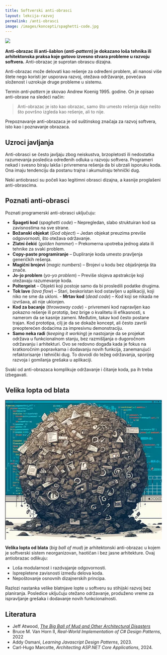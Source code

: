 ```yaml
---
title: Softverski anti-obrasci
layout: lekcija-razvoj
permalink: /anti-obrasci
image: /images/koncepti/spaghetti-code.jpg
---
```


![]({{page.image}})

**Anti-obrazac ili anti-šablon (*anti-pattern*) je dokazano loša tehnika ili arhitektonska praksa koje gotovo izvesno stvara probleme u razvoju softvera.** Anti-obrazac je suprotan obrascu dizajna. 

Anti-obrazac može delovati kao rešenje za određeni problem, ali nanosi više štete nego koristi jer usporava razvoj, otežava održavanje, povećava složenost i uzrokuje druge probleme u sistemu.

Termin *anti-pattern* je skovao Andrew Koenig 1995. godine. On je opisao anti-obrase na sledeći način:

> Anti-obrazac je isto kao obrazac, samo što umesto rešenja daje nešto što površno izgleda kao rešenje, ali to nije.

Prepoznavanje anti-obrazaca je od suštinskog značaja za razvoj softvera, isto kao i poznavanje obrazaca. 

## Uzroci javljanja

Anti-obrasci se često javljaju zbog neiskustva, brzopletosti ili nedostatka razumevanja posledica određenih odluka u razvoju softvera. Programeri nekad i svesno biraju lakša i privremena rešenja da bi ubrzali isporuku koda. Ona imaju tendenciju da postanu trajna i akumuliraju tehnički dug.

Neki antiobrasci su počeli kao legitimni obrasci dizajna, a kasnije proglašeni anti-obrascima.

## Poznati anti-obrasci

Poznati programerski anti-obrasci uključuju:  

- **Špageti kod** (*spaghetti code*) – Nepregledan, slabo struktuiran kod sa zavisnostima na sve strane.  
- **Božanski objekat** (*God object*) – Jedan objekat preuzima previše odgovornosti, što otežava održavanje.  
- **Zlatni čekić** (*golden hammer*) – Prekomerna upotreba jednog alata ili tehnike za svaki problem.  
- **Copy-paste programiranje** – Dupliranje koda umesto pravljenja generičkih rešenja.  
- **Magični brojevi** (*magic numbers*) – Brojevi u kodu bez objašnjenja šta znače.  
- **Jo-jo problem** (*yo-yo problem*) – Previše slojeva apstrakcije koji otežavaju razumevanje koda.  
- **Poltergeist** – Objekti koji postoje samo da bi prosledili podatke drugima.  
- **Tok lave** (*lava flow*) – Stari, beskoristan kod ostavljen u aplikaciji, koji niko ne sme da ukloni. - **Mrtav kod** (*dead code*) – Kod koji se nikada ne izvršava, ali nije uklonjen.  
- **Kod za bacanje** (*throwaway code*) - privremeni kod napravljen kao pokazno rešenje ili prototip, bez brige o kvalitetu ili efikasnosti, s namerom da se kasnije zameni. Međutim, takav kod često postane trajan. Kod prototipa, cilj je da se dokaže koncept, ali često završi preopterećen dodacima za impresivnu demonstraciju. 
- **Samo neka radi** (*keeping it working*) je nastojanje da se projekat održava u funkcionalnom stanju, bez razmišljanja o dugoročnom održavanju i arhitekturi. Ovo se redovno događa kada je fokus na kratkoročnim popravkama i dodavanju novih funkcija, zanemarujući refaktorisanje i tehnički dug. To dovodi do težeg održavanja, sporijeg razvoja i gomilanja grešaka u aplikaciji.

Svaki od anti-obrazaca komplikuje održavanje i čitanje koda, pa ih treba izbegavati.

## Velika lopta od blata

![](/images/koncepti/big-ball-of-mud.webp)

**Velika lopta od blata** (*big ball of mud*) je arhitektonski anti-obrazac u kojem je softverski sistem neorganizovan, haotičan i bez jasne arhitekture. Ovaj antiobrazac odlikuju:  

- Loša modularnost i razdvajanje odgovornosti. 
- Isprepletene zavisnosti između delova koda. 
- Nepoštovanje osnovnih dizajnerskih principa.  

Razlozi nastanka velike blatnjave lopte u softveru su stihijski razvoj bez planiranja. Posledice uključuju otežano održavanje, produženo vreme za ispravljanje grešaka i dodavanje novih funkcionalnosti.

## Literatura

- Jeff Atwood, [*The Big Ball of Mud and Other Architectural Disasters*](https://blog.codinghorror.com/the-big-ball-of-mud-and-other-architectural-disasters/)
- Bruce M. Van Horn II, *Real-World Implementation of C# Design Patterns*, 2022
- Addy Osmani, *Learning Javascript Design Patterns*, 2023.
- Carl-Hugo Marcotte, *Architecting ASP.NET Core Applications*, 2024.